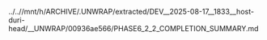 ../..//mnt/h/ARCHIVE/.UNWRAP/extracted/DEV__2025-08-17__1833__host-duri-head/__UNWRAP/00936ae566/PHASE6_2_2_COMPLETION_SUMMARY.md